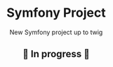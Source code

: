 <h1 align="center">Symfony Project</h1>
  
 <p align="center">New Symfony project up to twig</p>
  <h2 align="center">🚧 In progress 🚧</h2>
